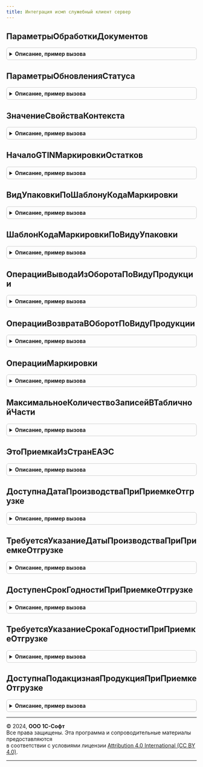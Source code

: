 ```yaml
---
title: Интеграция исмп служебный клиент сервер
---
```



## ПараметрыОбработкиДокументов
<details style="margin: 1em 0; padding: 0.5em; border: 1px solid #ccc; border-radius: 6px;">

<summary style="font-weight: bold; cursor: pointer;">Описание, пример вызова</summary>

```bsl

// Инициализирует структуру передачи данных
//
// Возвращаемое значение:
// 	Структура - Описание:
// * Ссылка - ОпределяемыйТип.ДокументыИСМП, СправочникСсылка.СтанцииУправленияЗаказамиИСМП - Передаваемый документ
// * Организация - ОпределяемыйТип.Организация - Организация
// * ДальнейшееДействие - ПеречислениеСсылка.ДальнейшиеДействияПоВзаимодействиюИСМП - Дальнейшее действие
Функция ПараметрыОбработкиДокументов() Экспорт
```

Пример вызова
```bsl
Результат = ИнтеграцияИСМПСлужебныйКлиентСервер.ПараметрыОбработкиДокументов() 
```
</details>

## ПараметрыОбновленияСтатуса
<details style="margin: 1em 0; padding: 0.5em; border: 1px solid #ccc; border-radius: 6px;">

<summary style="font-weight: bold; cursor: pointer;">Описание, пример вызова</summary>

```bsl

// Возвращает структуру параметров обновления статуса.
//
// Параметры:
//  ПараметрыОбновленияСтатуса - Неопределено - Параметры обновления статуса
//
// Возвращаемое значение:
//  Структура, Неопределено - Параметры обновления статуса:
// * Статус - ПеречислениеСсылка
// * СтатусОбработки - ПеречислениеСсылка
// * ОперацияКвитанции - ПеречислениеСсылка
// * ПротоколОбмена - СправочникСсылка.ИСМППрисоединенныеФайлы
// * ПараметрыЗапроса - Структура
Функция ПараметрыОбновленияСтатуса(ПараметрыОбновленияСтатуса = Неопределено) Экспорт
```

Пример вызова
```bsl
Результат = ИнтеграцияИСМПСлужебныйКлиентСервер.ПараметрыОбновленияСтатуса(ПараметрыОбновленияСтатуса);
```
</details>

## ЗначениеСвойстваКонтекста
<details style="margin: 1em 0; padding: 0.5em; border: 1px solid #ccc; border-radius: 6px;">

<summary style="font-weight: bold; cursor: pointer;">Описание, пример вызова</summary>

```bsl

// Получает значение свойства переданного констекста
//
// Параметры:
// 	Контекст - ФормаКлиентскогоПриложения - Передаваемый контекст.
// 	ИмяСвойства - Строка - Имя свойства контекста
// Возвращаемое значение:
// 	Произвольный, Неопределено - Значение свойства контекста.
Функция ЗначениеСвойстваКонтекста(Контекст, ИмяСвойства) Экспорт
```

Пример вызова
```bsl
Результат = ИнтеграцияИСМПСлужебныйКлиентСервер.ЗначениеСвойстваКонтекста(Контекст, ИмяСвойства) 
```
</details>

## НачалоGTINМаркировкиОстатков
<details style="margin: 1em 0; padding: 0.5em; border: 1px solid #ccc; border-radius: 6px;">

<summary style="font-weight: bold; cursor: pointer;">Описание, пример вызова</summary>

```bsl

// Начало GTIN для маркировки остатков.
//
// Возвращаемое значение:
// 	Строка - Определеное в ИСМП значение.
Функция НачалоGTINМаркировкиОстатков() Экспорт
```

Пример вызова
```bsl
Результат = ИнтеграцияИСМПСлужебныйКлиентСервер.НачалоGTINМаркировкиОстатков() 
```
</details>

## ВидУпаковкиПоШаблонуКодаМаркировки
<details style="margin: 1em 0; padding: 0.5em; border: 1px solid #ccc; border-radius: 6px;">

<summary style="font-weight: bold; cursor: pointer;">Описание, пример вызова</summary>

```bsl

// Преобразовывает шаблона кода маркировки в вид упаковки
//
// Параметры:
// 	Шаблон - ПеречислениеСсылка.ШаблоныКодовМаркировкиСУЗ - Шаблон кода маркировки.
// Возвращаемое значение:
// 	ПеречислениеСсылка.ВидыУпаковокИС - Вид упаковки.
Функция ВидУпаковкиПоШаблонуКодаМаркировки(Шаблон) Экспорт
```

Пример вызова
```bsl
Результат = ИнтеграцияИСМПСлужебныйКлиентСервер.ВидУпаковкиПоШаблонуКодаМаркировки(Шаблон) 
```
</details>

## ШаблонКодаМаркировкиПоВидуУпаковки
<details style="margin: 1em 0; padding: 0.5em; border: 1px solid #ccc; border-radius: 6px;">

<summary style="font-weight: bold; cursor: pointer;">Описание, пример вызова</summary>

```bsl

// Преобразовывает вид упаковки в шаблон кода маркировки по виду продукции
//
// Параметры:
// 	ВидУпаковки  - ПеречислениеСсылка.ВидыУпаковокИС  - Вид упаковки.
// 	ВидПродукции - ПеречислениеСсылка.ВидыПродукцииИС - Вид продукции.
// Возвращаемое значение:
// 	ПеречислениеСсылка.ШаблоныКодовМаркировкиСУЗ - Шаблон кода маркировки.
Функция ШаблонКодаМаркировкиПоВидуУпаковки(ВидУпаковки, ВидПродукции) Экспорт
```

Пример вызова
```bsl
Результат = ИнтеграцияИСМПСлужебныйКлиентСервер.ШаблонКодаМаркировкиПоВидуУпаковки(ВидУпаковки, ВидПродукции) 
```
</details>

## ОперацииВыводаИзОборотаПоВидуПродукции
<details style="margin: 1em 0; padding: 0.5em; border: 1px solid #ccc; border-radius: 6px;">

<summary style="font-weight: bold; cursor: pointer;">Описание, пример вызова</summary>

```bsl

// Формирует список возможных операций вывода из оборота по виду продукции
//
// Параметры:
// 	ВидПродукции        - ПеречислениеСсылка.ВидыПродукцииИС - Вид продукции.
// 	ОбъемноСортовойУчет - Булево                             - Признак объемно-сортового учета.
// 	ВключатьУстаревшие  - Булево                             - Признак включения устаревших причин для поддержки синонимов ранее созданных документов.
// Возвращаемое значение:
// 	СписокЗначений Из ПеречислениеСсылка.ВидыОперацийИСМП - Список операций с представлениями.
Функция ОперацииВыводаИзОборотаПоВидуПродукции(ВидПродукции, ОбъемноСортовойУчет = Неопределено, ВключатьУстаревшие = Ложь) Экспорт
```

Пример вызова
```bsl
Результат = ИнтеграцияИСМПСлужебныйКлиентСервер.ОперацииВыводаИзОборотаПоВидуПродукции(ВидПродукции, ОбъемноСортовойУчет, ВключатьУстаревшие);
```
</details>

## ОперацииВозвратаВОборотПоВидуПродукции
<details style="margin: 1em 0; padding: 0.5em; border: 1px solid #ccc; border-radius: 6px;">

<summary style="font-weight: bold; cursor: pointer;">Описание, пример вызова</summary>

```bsl

// Формирует список возможных операций возврата в оборот по виду продукции
//
// Параметры:
// 	ВидПродукции - ПеречислениеСсылка.ВидыПродукцииИС - ВидПродукции
// Возвращаемое значение:
// 	СписокЗначений Из ПеречислениеСсылка.ВидыОперацийИСМП - Список операций с представлениями.
Функция ОперацииВозвратаВОборотПоВидуПродукции(ВидПродукции) Экспорт
```

Пример вызова
```bsl
Результат = ИнтеграцияИСМПСлужебныйКлиентСервер.ОперацииВозвратаВОборотПоВидуПродукции(ВидПродукции) 
```
</details>

## ОперацииМаркировки
<details style="margin: 1em 0; padding: 0.5em; border: 1px solid #ccc; border-radius: 6px;">

<summary style="font-weight: bold; cursor: pointer;">Описание, пример вызова</summary>

```bsl

Функция ОперацииМаркировки(Операция) Экспорт
```

Пример вызова
```bsl
Результат = ИнтеграцияИСМПСлужебныйКлиентСервер.ОперацииМаркировки(Операция) 
```
</details>

## МаксимальноеКоличествоЗаписейВТабличнойЧасти
<details style="margin: 1em 0; padding: 0.5em; border: 1px solid #ccc; border-radius: 6px;">

<summary style="font-weight: bold; cursor: pointer;">Описание, пример вызова</summary>

```bsl

Функция МаксимальноеКоличествоЗаписейВТабличнойЧасти() Экспорт
```

Пример вызова
```bsl
Результат = ИнтеграцияИСМПСлужебныйКлиентСервер.МаксимальноеКоличествоЗаписейВТабличнойЧасти() 
```
</details>

## ЭтоПриемкаИзСтранЕАЭС
<details style="margin: 1em 0; padding: 0.5em; border: 1px solid #ccc; border-radius: 6px;">

<summary style="font-weight: bold; cursor: pointer;">Описание, пример вызова</summary>

```bsl

Функция ЭтоПриемкаИзСтранЕАЭС(Операция) Экспорт
```

Пример вызова
```bsl
Результат = ИнтеграцияИСМПСлужебныйКлиентСервер.ЭтоПриемкаИзСтранЕАЭС(Операция) 
```
</details>

## ДоступнаДатаПроизводстваПриПриемкеОтгрузке
<details style="margin: 1em 0; padding: 0.5em; border: 1px solid #ccc; border-radius: 6px;">

<summary style="font-weight: bold; cursor: pointer;">Описание, пример вызова</summary>

```bsl

Функция ДоступнаДатаПроизводстваПриПриемкеОтгрузке(Операция, ВидПродукции) Экспорт
```

Пример вызова
```bsl
Результат = ИнтеграцияИСМПСлужебныйКлиентСервер.ДоступнаДатаПроизводстваПриПриемкеОтгрузке(Операция, ВидПродукции) 
```
</details>

## ТребуетсяУказаниеДатыПроизводстваПриПриемкеОтгрузке
<details style="margin: 1em 0; padding: 0.5em; border: 1px solid #ccc; border-radius: 6px;">

<summary style="font-weight: bold; cursor: pointer;">Описание, пример вызова</summary>

```bsl

Функция ТребуетсяУказаниеДатыПроизводстваПриПриемкеОтгрузке(Операция, ВидПродукции) Экспорт
```

Пример вызова
```bsl
Результат = ИнтеграцияИСМПСлужебныйКлиентСервер.ТребуетсяУказаниеДатыПроизводстваПриПриемкеОтгрузке(Операция, ВидПродукции) 
```
</details>

## ДоступенСрокГодностиПриПриемкеОтгрузке
<details style="margin: 1em 0; padding: 0.5em; border: 1px solid #ccc; border-radius: 6px;">

<summary style="font-weight: bold; cursor: pointer;">Описание, пример вызова</summary>

```bsl

Функция ДоступенСрокГодностиПриПриемкеОтгрузке(Операция, ВидПродукции) Экспорт
```

Пример вызова
```bsl
Результат = ИнтеграцияИСМПСлужебныйКлиентСервер.ДоступенСрокГодностиПриПриемкеОтгрузке(Операция, ВидПродукции) 
```
</details>

## ТребуетсяУказаниеСрокаГодностиПриПриемкеОтгрузке
<details style="margin: 1em 0; padding: 0.5em; border: 1px solid #ccc; border-radius: 6px;">

<summary style="font-weight: bold; cursor: pointer;">Описание, пример вызова</summary>

```bsl

Функция ТребуетсяУказаниеСрокаГодностиПриПриемкеОтгрузке(Операция, ВидПродукции) Экспорт
```

Пример вызова
```bsl
Результат = ИнтеграцияИСМПСлужебныйКлиентСервер.ТребуетсяУказаниеСрокаГодностиПриПриемкеОтгрузке(Операция, ВидПродукции) 
```
</details>

## ДоступнаПодакцизнаяПродукцияПриПриемкеОтгрузке
<details style="margin: 1em 0; padding: 0.5em; border: 1px solid #ccc; border-radius: 6px;">

<summary style="font-weight: bold; cursor: pointer;">Описание, пример вызова</summary>

```bsl

Функция ДоступнаПодакцизнаяПродукцияПриПриемкеОтгрузке(Операция, ВидПродукции) Экспорт
```

Пример вызова
```bsl
Результат = ИнтеграцияИСМПСлужебныйКлиентСервер.ДоступнаПодакцизнаяПродукцияПриПриемкеОтгрузке(Операция, ВидПродукции) 
```
</details>

---

© 2024, **ООО 1С-Софт**  
Все права защищены. Эта программа и сопроводительные материалы предоставляются  
в соответствии с условиями лицензии [Attribution 4.0 International (CC BY 4.0)](https://creativecommons.org/licenses/by/4.0/legalcode).

---
